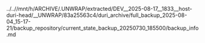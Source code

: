 ../..//mnt/h/ARCHIVE/.UNWRAP/extracted/DEV__2025-08-17__1833__host-duri-head/__UNWRAP/83a25563c4/duri_archive/full_backup_2025-08-04_15-17-21/backup_repository/current_state_backup_20250730_185500/backup_info.md